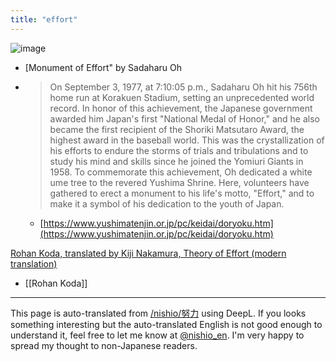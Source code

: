 ```yaml
---
title: "effort"
---
```


![image](https://gyazo.com/f3387d3aa239303b12aa4ffef5f294f4/thumb/1000)
- [Monument of Effort" by Sadaharu Oh
- > On September 3, 1977, at 7:10:05 p.m., Sadaharu Oh hit his 756th home run at Korakuen Stadium, setting an unprecedented world record. In honor of this achievement, the Japanese government awarded him Japan's first "National Medal of Honor," and he also became the first recipient of the Shoriki Matsutaro Award, the highest award in the baseball world. This was the crystallization of his efforts to endure the storms of trials and tribulations and to study his mind and skills since he joined the Yomiuri Giants in 1958. To commemorate this achievement, Oh dedicated a white ume tree to the revered Yushima Shrine. Here, volunteers have gathered to erect a monument to his life's motto, "Effort," and to make it a symbol of his dedication to the youth of Japan.
    - [https://www.yushimatenjin.or.jp/pc/keidai/doryoku.htm](https://www.yushimatenjin.or.jp/pc/keidai/doryoku.htm)

[Rohan Koda, translated by Kiji Nakamura, Theory of Effort (modern translation)](https://www.aozora.gr.jp/cards/000051/files/59484_66447.html)
- [[Rohan Koda]]

---
This page is auto-translated from [/nishio/努力](https://scrapbox.io/nishio/努力) using DeepL. If you looks something interesting but the auto-translated English is not good enough to understand it, feel free to let me know at [@nishio_en](https://twitter.com/nishio_en). I'm very happy to spread my thought to non-Japanese readers.